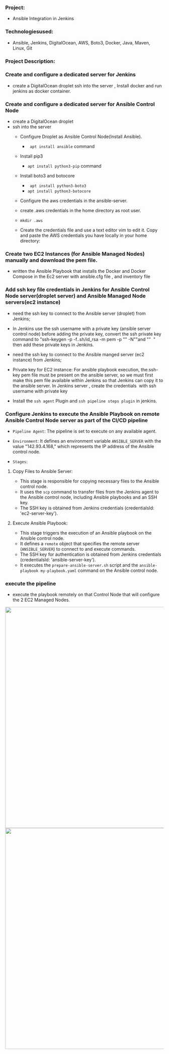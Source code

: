  ### Project: 
   * Ansible Integration in Jenkins 
 ### Technologiesused: 
   * Ansible, Jenkins, DigitalOcean, AWS, Boto3, Docker, Java, Maven, Linux, Git

### Project Description:

### Create and configure a dedicated server for Jenkins 

   * create a DigitalOcean droplet ssh into the server ,  Install docker and run jenkins as docker container.

### Create and configure a dedicated server for Ansible Control Node
  * create a DigitalOcean droplet
  * ssh into the server
    * Configure Droplet as Ansible Control Node(Install Ansible).
       *  ``` apt install ansible``` command
    * Install pip3
       * ```apt install python3-pip``` command 
    * Install boto3 and botocore
      
       * ``` apt install python3-boto3```
       * ```apt install python3-botocore```
    *  Configure the aws credentials in the ansible-server.
     * create  .aws credentials  in the home directory as root user.
     *  ```mkdir .aws```
     *   Create the credentials file and use a text editor vim to edit it. Copy and paste the AWS credentials you have locally in your home directory:
    
    
### Create two  EC2 Instances (for Ansible Managed Nodes) manually and download the pem file.

* written   the Ansible Playbook that installs  the  Docker and Docker Compose in the Ec2 server with ansible.cfg file , and inventory file



### Add ssh key file credentials in Jenkins for Ansible Control Node server(droplet server) and Ansible Managed Node servers(ec2 instance)

* need the ssh key to connect to the Ansible server (droplet) from Jenkins; 


*   In Jenkins use the ssh username with a private key (ansible server control node) before adding the private key, convert the ssh private key command to "ssh-keygen -p -f..sh/id_rsa -m pem -p "" -N""and ""  " then add these private keys in Jenkins. 

* need the ssh key to connect to the Ansible manged server  (ec2 instance) from Jenkins; 
*   Private key for EC2 instance: For ansible playbook execution, the.ssh-key pem file must be present on the ansible server, so we must first make this pem file available within Jenkins so that Jenkins can copy it to the ansible server. In Jenkins server , create the credentials  with ssh username with private key 


  * Install the ```ssh agent``` Plugin and  ```ssh pipeline steps plugin``` in jenkins.
      
### Configure Jenkins to execute the Ansible Playbook on remote Ansible Control Node server as part of the CI/CD pipeline

* ```Pipeline Agent```: The pipeline is set to execute on any available agent.

* ```Environment```: It defines an environment variable ```ANSIBLE_SERVER``` with the value "142.93.4.168," which represents the IP address of the Ansible control node.

* ```Stages```:

1. Copy Files to Ansible Server:

   * This stage is responsible for copying necessary files to the Ansible control node.
   * It uses the ```scp``` command to transfer files from the Jenkins agent to the Ansible control node, including Ansible playbooks and an SSH key.
   * The SSH key is obtained from Jenkins credentials (credentialsId: 'ec2-server-key').
     
2. Execute Ansible Playbook:

   * This stage triggers the execution of an Ansible playbook on the Ansible control node.
   * It defines a ```remote``` object that specifies the remote server (```ANSIBLE_SERVER```) to connect to and execute commands.
   * The SSH key for authentication is obtained from Jenkins credentials (credentialsId: 'ansible-server-key').
   * It executes the ```prepare-ansible-server.sh``` script and the ```ansible-playbook my-playbook.yaml``` command on the Ansible control node.
  
 ### execute the pipeline

   * execute the playbook remotely on that Control Node that will configure the 2 EC2 Managed Nodes.

<img src="https://github.com/Rajib-Mardi/ansible-projects/assets/96679708/26a74bce-503b-4fd7-94ae-974fc4270ef3" width="700">



<img src="https://github.com/Rajib-Mardi/ansible-projects/assets/96679708/db1727fa-73a8-4a32-b3c9-b0bd17c5bb60" width="700">
